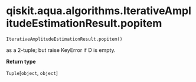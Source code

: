 # qiskit.aqua.algorithms.IterativeAmplitudeEstimationResult.popitem

`IterativeAmplitudeEstimationResult.popitem()`

as a 2-tuple; but raise KeyError if D is empty.

**Return type**

`Tuple`\[`object`, `object`]
